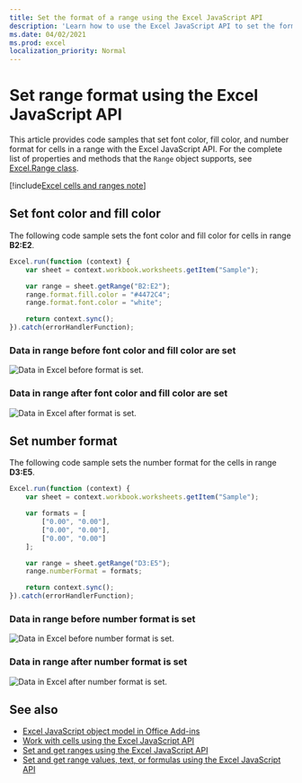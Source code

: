 ```yaml
---
title: Set the format of a range using the Excel JavaScript API
description: 'Learn how to use the Excel JavaScript API to set the format of a range.'
ms.date: 04/02/2021
ms.prod: excel
localization_priority: Normal
---
```


# Set range format using the Excel JavaScript API

This article provides code samples that set font color, fill color, and number format for cells in a range with the Excel JavaScript API. For the complete list of properties and methods that the `Range` object supports, see [Excel.Range class](/javascript/api/excel/excel.range).

[!include[Excel cells and ranges note](../includes/note-excel-cells-and-ranges.md)]

## Set font color and fill color

The following code sample sets the font color and fill color for cells in range **B2:E2**.

```js
Excel.run(function (context) {
    var sheet = context.workbook.worksheets.getItem("Sample");

    var range = sheet.getRange("B2:E2");
    range.format.fill.color = "#4472C4";
    range.format.font.color = "white";

    return context.sync();
}).catch(errorHandlerFunction);
```

### Data in range before font color and fill color are set

![Data in Excel before format is set.](../images/excel-ranges-format-before.png)

### Data in range after font color and fill color are set

![Data in Excel after format is set.](../images/excel-ranges-format-font-and-fill.png)

## Set number format

The following code sample sets the number format for the cells in range **D3:E5**.

```js
Excel.run(function (context) {
    var sheet = context.workbook.worksheets.getItem("Sample");

    var formats = [
        ["0.00", "0.00"],
        ["0.00", "0.00"],
        ["0.00", "0.00"]
    ];

    var range = sheet.getRange("D3:E5");
    range.numberFormat = formats;

    return context.sync();
}).catch(errorHandlerFunction);
```

### Data in range before number format is set

![Data in Excel before number format is set.](../images/excel-ranges-format-font-and-fill.png)

### Data in range after number format is set

![Data in Excel after number format is set.](../images/excel-ranges-format-numbers.png)

## See also

- [Excel JavaScript object model in Office Add-ins](excel-add-ins-core-concepts.md)
- [Work with cells using the Excel JavaScript API](excel-add-ins-cells.md)
- [Set and get ranges using the Excel JavaScript API](excel-add-ins-ranges-set-get.md)
- [Set and get range values, text, or formulas using the Excel JavaScript API](excel-add-ins-ranges-set-get-values.md)
